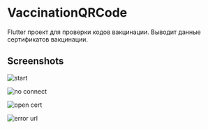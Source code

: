 # VaccinationQRCode
Flutter проект для проверки кодов вакцинации.
Выводит данные сертификатов вакцинации.

## Screenshots
![start](screens/start_com.radik.vaccinationqrcode.jpg)

![no connect](screens/noConnect_com.radik.vaccinationqrcode.jpg)

![open cert](screens/openCert_com.radik.vaccinationqrcode.jpg)

![error url](screens/errorUrl_com.radik.vaccinationqrcode.jpg)